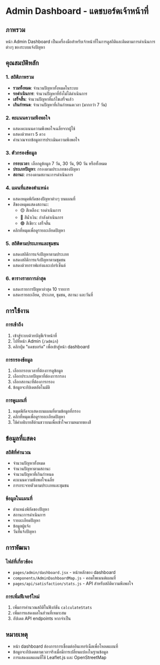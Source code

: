 # Admin Dashboard - แดชบอร์ดเจ้าหน้าที่

## ภาพรวม
หน้า Admin Dashboard เป็นเครื่องมือสำหรับเจ้าหน้าที่ในการดูสถิติและติดตามการดำเนินการต่างๆ ของระบบแจ้งปัญหา

## คุณสมบัติหลัก

### 1. สถิติภาพรวม
- **รวมทั้งหมด**: จำนวนปัญหาทั้งหมดในระบบ
- **รอดำเนินการ**: จำนวนปัญหาที่ยังไม่ได้ดำเนินการ
- **เสร็จสิ้น**: จำนวนปัญหาที่แก้ไขเสร็จแล้ว
- **เกินกำหนด**: จำนวนปัญหาที่เกินกำหนดเวลา (มากกว่า 7 วัน)

### 2. คะแนนความพึงพอใจ
- แสดงคะแนนความพึงพอใจเฉลี่ยจากผู้ใช้
- แสดงด้วยดาว 5 ดวง
- คำนวณจากข้อมูลการประเมินความพึงพอใจ

### 3. ตัวกรองข้อมูล
- **กรอบเวลา**: เลือกดูข้อมูล 7 วัน, 30 วัน, 90 วัน หรือทั้งหมด
- **ประเภทปัญหา**: กรองตามประเภทของปัญหา
- **สถานะ**: กรองตามสถานะการดำเนินการ

### 4. แผนที่แสดงตำแหน่ง
- แสดงหมุดพิกัดของปัญหาต่างๆ บนแผนที่
- สีของหมุดแสดงสถานะ:
  - 🟡 สีเหลือง: รอดำเนินการ
  - 🔵 สีน้ำเงิน: กำลังดำเนินการ
  - 🟢 สีเขียว: เสร็จสิ้น
- คลิกที่หมุดเพื่อดูรายละเอียดปัญหา

### 5. สถิติตามประเภทและชุมชน
- แสดงสถิติการแจ้งปัญหาตามประเภท
- แสดงสถิติการแจ้งปัญหาตามชุมชน
- แสดงด้วยกราฟแท่งและเปอร์เซ็นต์

### 6. ตารางรายการล่าสุด
- แสดงรายการปัญหาล่าสุด 10 รายการ
- แสดงรายละเอียด, ประเภท, ชุมชน, สถานะ และวันที่

## การใช้งาน

### การเข้าถึง
1. เข้าสู่ระบบด้วยบัญชีเจ้าหน้าที่
2. ไปที่หน้า Admin (`/admin`)
3. คลิกปุ่ม "แดชบอร์ด" เพื่อเข้าสู่หน้า dashboard

### การกรองข้อมูล
1. เลือกกรอบเวลาที่ต้องการดูข้อมูล
2. เลือกประเภทปัญหาที่ต้องการกรอง
3. เลือกสถานะที่ต้องการกรอง
4. ข้อมูลจะอัปเดตอัตโนมัติ

### การดูแผนที่
1. หมุดพิกัดจะแสดงบนแผนที่ตามข้อมูลที่กรอง
2. คลิกที่หมุดเพื่อดูรายละเอียดปัญหา
3. ใช้คำอธิบายสีด้านขวาบนเพื่อเข้าใจความหมายของสี

## ข้อมูลที่แสดง

### สถิติที่คำนวณ
- จำนวนปัญหาทั้งหมด
- จำนวนปัญหาตามสถานะ
- จำนวนปัญหาที่เกินกำหนด
- คะแนนความพึงพอใจเฉลี่ย
- การกระจายตัวตามประเภทและชุมชน

### ข้อมูลในแผนที่
- ตำแหน่งพิกัดของปัญหา
- สถานะการดำเนินการ
- รายละเอียดปัญหา
- ข้อมูลผู้แจ้ง
- วันที่แจ้งปัญหา

## การพัฒนา

### ไฟล์ที่เกี่ยวข้อง
- `pages/admin/dashboard.jsx` - หน้าหลักของ dashboard
- `components/AdminDashboardMap.js` - คอมโพเนนต์แผนที่
- `pages/api/satisfaction/stats.js` - API สำหรับสถิติความพึงพอใจ

### การเพิ่มฟีเจอร์ใหม่
1. เพิ่มการคำนวณสถิติในฟังก์ชัน `calculateStats`
2. เพิ่มการแสดงผลในส่วนที่เหมาะสม
3. อัปเดต API endpoints หากจำเป็น

## หมายเหตุ
- หน้า dashboard ต้องการการเชื่อมต่ออินเทอร์เน็ตเพื่อโหลดแผนที่
- ข้อมูลจะอัปเดตตามเวลาจริงเมื่อมีการเปลี่ยนแปลงในฐานข้อมูล
- การแสดงผลแผนที่ใช้ Leaflet.js และ OpenStreetMap
